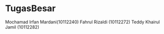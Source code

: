 TugasBesar
==========

Mochamad Irfan Mardani(10112240) Fahrul Rizaldi (10112272) Teddy Khairul Jamil (10112282)

